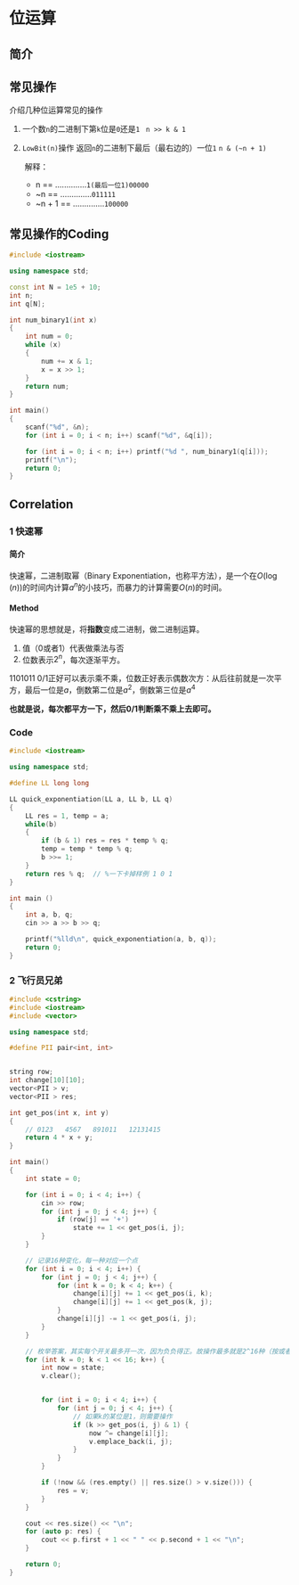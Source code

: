 # 位运算

## 简介

## 常见操作

介绍几种位运算常见的操作
1. 一个数`n`的二进制下第`k`位是`0`还是`1 `            `n >> k & 1`

2. `LowBit(n)`操作  返回`n`的二进制下最后（最右边的）一位`1`       `n & (~n + 1)`

    ​	解释：

    + n == ..............`1(最后一位1)00000`
    +  ~n == ..............`011111`
    +   ~n + 1 == ..............`100000`

## 常见操作的Coding

```c++
#include <iostream>

using namespace std;

const int N = 1e5 + 10;
int n;
int q[N];

int num_binary1(int x)
{
    int num = 0;
    while (x)
    {
        num += x & 1;
        x = x >> 1;
    }
    return num;
}

int main()
{
    scanf("%d", &n);
    for (int i = 0; i < n; i++) scanf("%d", &q[i]);

    for (int i = 0; i < n; i++) printf("%d ", num_binary1(q[i]));
    printf("\n");
    return 0;
}
```

## Correlation

### 1 快速幂

#### 简介

快速幂，二进制取幂（Binary Exponentiation，也称平方法），是一个在$O(\log(n))$的时间内计算$a^n$的小技巧，而暴力的计算需要$O(n)$的时间。

#### Method

快速幂的思想就是，将**指数**变成二进制，做二进制运算。

1. 值（0或者1）代表做乘法与否
2. 位数表示$2^n$，每次逐渐平方。

$1101011$    $0/1$正好可以表示乘不乘，位数正好表示偶数次方：从后往前就是一次平方，最后一位是$a$，倒数第二位是$a^2$，倒数第三位是$a^4$

**也就是说，每次都平方一下，然后0/1判断乘不乘上去即可。**

### Code

```c++
#include <iostream>

using namespace std;

#define LL long long

LL quick_exponentiation(LL a, LL b, LL q)
{
    LL res = 1, temp = a;
    while(b)
    {
        if (b & 1) res = res * temp % q;
        temp = temp * temp % q;
        b >>= 1;
    }
    return res % q;  // %一下卡掉样例 1 0 1
}

int main ()
{
    int a, b, q;
    cin >> a >> b >> q;

    printf("%lld\n", quick_exponentiation(a, b, q));
    return 0;
}
```

### 2 飞行员兄弟

```c++
#include <cstring>
#include <iostream>
#include <vector>

using namespace std;

#define PII pair<int, int>


string row;
int change[10][10];
vector<PII > v;
vector<PII > res;

int get_pos(int x, int y)
{
    // 0123   4567   891011   12131415
    return 4 * x + y;
}

int main()
{
    int state = 0;

    for (int i = 0; i < 4; i++) {
        cin >> row;
        for (int j = 0; j < 4; j++) {
            if (row[j] == '+')
                state += 1 << get_pos(i, j);
        }
    }

    // 记录16种变化，每一种对应一个点
    for (int i = 0; i < 4; i++) {
        for (int j = 0; j < 4; j++) {
            for (int k = 0; k < 4; k++) {
                change[i][j] += 1 << get_pos(i, k);
                change[i][j] += 1 << get_pos(k, j);
            }
            change[i][j] -= 1 << get_pos(i, j);
        }
    }

    // 枚举答案，其实每个开关最多开一次，因为负负得正。故操作最多就是2^16种（按或者不按）大约是10^6。操作只有16种。
    for (int k = 0; k < 1 << 16; k++) {
        int now = state;
        v.clear();


        for (int i = 0; i < 4; i++) {
            for (int j = 0; j < 4; j++) {
                // 如果k的某位是1，则需要操作
                if (k >> get_pos(i, j) & 1) {
                    now ^= change[i][j];
                    v.emplace_back(i, j);
                }
            }
        }

        if (!now && (res.empty() || res.size() > v.size())) {
            res = v;
        }
    }

    cout << res.size() << "\n";
    for (auto p: res) {
        cout << p.first + 1 << " " << p.second + 1 << "\n";
    }

    return 0;
}
```

